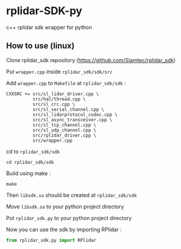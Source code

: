 # rplidar-SDK-py
c++ rplidar sdk wrapper for python

## How to use (linux)
Clone rplidar_sdk repository (https://github.com/Slamtec/rplidar_sdk)

Put `wrapper.cpp` inside `rplidar_sdk/sdk/src`

Add `wrapper.cpp` to `Makefile` at `rplidar_sdk/sdk` :

```
CXXSRC += src/sl_lidar_driver.cpp \
          src/hal/thread.cpp \
          src/sl_crc.cpp \
	      src/sl_serial_channel.cpp \
	      src/sl_lidarprotocol_codec.cpp \
          src/sl_async_transceiver.cpp \
          src/sl_tcp_channel.cpp \
	      src/sl_udp_channel.cpp \
          src/rplidar_driver.cpp \
          src/wrapper.cpp
```

cd to `rplidar_sdk/sdk`
```
cd rplidar_sdk/sdk
```

Build using make :
```
make
```

Then `libsdk.so` should be created at `rplidar_sdk/sdk`

Move `libsdk.so` to your python project directory

Put `rplidar_sdk.py` to your python project directory

Now you can use the sdk by importing RPlidar :
``` py
from rplidar_sdk.py import RPlidar
```
